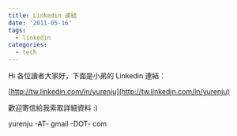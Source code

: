 ```yaml
---
title: Linkedin 連結
date: '2011-05-16'
tags:
  - linkedin
categories:
  - tech
---
```

Hi 各位讀者大家好，下面是小弟的 Linkedin 連結：  
  
[http://tw.linkedin.com/in/yurenju](http://tw.linkedin.com/in/yurenju)  

  

歡迎寄信給我索取詳細資料 :)

  

yurenju -AT- gmail -DOT- com
